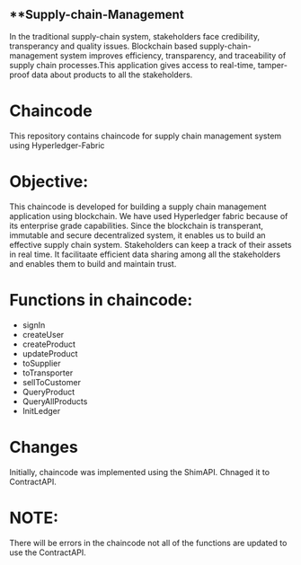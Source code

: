 ## **Supply-chain-Management
In the traditional supply-chain system, stakeholders face credibility, transperancy and quality issues. Blockchain based supply-chain-management system improves efficiency, transparency, and traceability of supply chain processes.This application gives access to real-time, tamper-proof data about products to all the stakeholders. 



# **Chaincode**
This repository contains chaincode for supply chain management system using Hyperledger-Fabric 

# **Objective**:
This chaincode is developed for building a supply chain management application using blockchain. We have used Hyperledger fabric because of its enterprise grade capabilities. Since the blockchain is  transperant, immutable and secure decentralized system, it enables us to build an effective supply chain system. Stakeholders can keep a track of their assets in real time. It facilitaate efficient data sharing among all the stakeholders and enables them to build and maintain trust.

# **Functions in chaincode:**
- signIn
- createUser
- createProduct
- updateProduct
- toSupplier
- toTransporter
- sellToCustomer
- QueryProduct
- QueryAllProducts
- InitLedger

# **Changes**
Initially, chaincode was implemented using the ShimAPI. Chnaged it to ContractAPI. 
  

# **NOTE**:
There will be errors in the chaincode not all of the functions are updated to use the ContractAPI.
